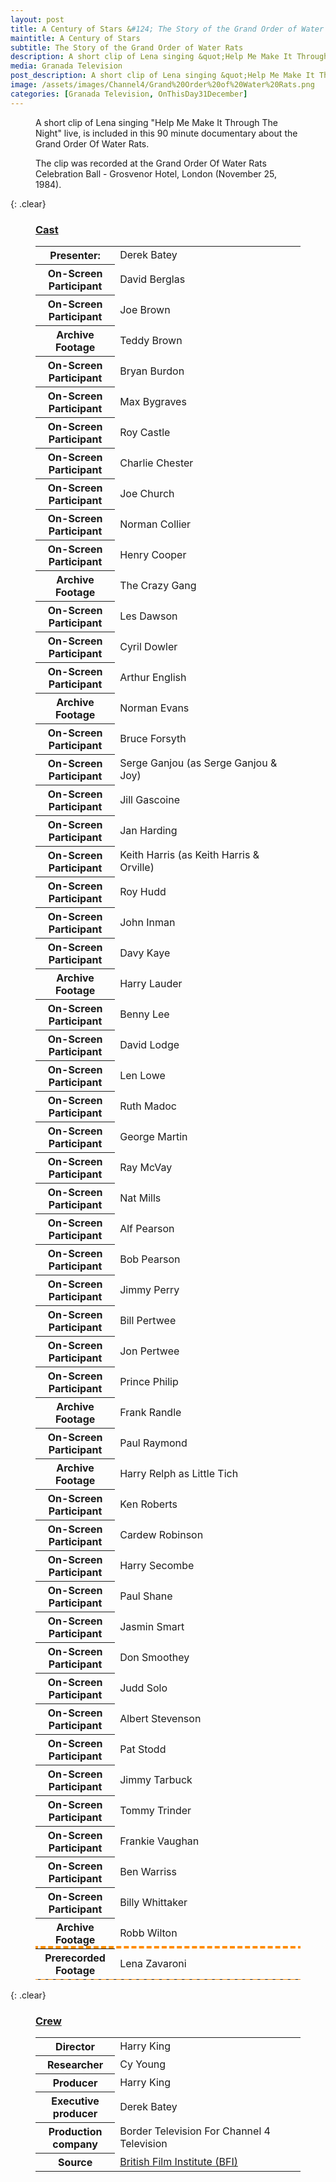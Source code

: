 ```yaml
---
layout: post
title: A Century of Stars &#124; The Story of the Grand Order of Water Rats &#124; 31 December 1984
maintitle: A Century of Stars
subtitle: The Story of the Grand Order of Water Rats
description: A short clip of Lena singing &quot;Help Me Make It Through The Night&quot; live, is included in this 90 minute documentary about the Grand Order Of Water Rats.
media: Granada Television
post_description: A short clip of Lena singing &quot;Help Me Make It Through The Night&quot; live, is included in this 90 minute documentary about the Grand Order Of Water Rats.
image: /assets/images/Channel4/Grand%20Order%20of%20Water%20Rats.png
categories: [Granada Television, OnThisDay31December]
---
```


<figure class="fig3">
<p>A short clip of Lena singing &quot;Help Me Make It Through The Night&quot; live, is included in this 90 minute documentary about the Grand Order Of Water Rats.</p>
<p>The clip was recorded at the Grand Order Of Water Rats Celebration Ball - Grosvenor Hotel, London (November 25, 1984).</p>
</figure>

{: .clear}

<figure class="fig3">
<h3 id="cast"><a href="#cast">Cast</a></h3>
<table>
<tr><th style="width:30%;">Presenter:</th><td style="width:70%;">Derek Batey</td></tr>
<tr><th>On-Screen Participant</th><td>David Berglas</td></tr>
<tr><th>On-Screen Participant</th><td>Joe Brown</td></tr>
<tr><th>Archive Footage</th><td>Teddy Brown</td></tr>
<tr><th>On-Screen Participant</th><td>Bryan Burdon</td></tr>
<tr><th>On-Screen Participant</th><td>Max Bygraves</td></tr>
<tr><th>On-Screen Participant</th><td>Roy Castle</td></tr>
<tr><th>On-Screen Participant</th><td>Charlie Chester</td></tr>
<tr><th>On-Screen Participant</th><td>Joe Church</td></tr>
<tr><th>On-Screen Participant</th><td>Norman Collier</td></tr>
<tr><th>On-Screen Participant</th><td>Henry Cooper</td></tr>
<tr><th>Archive Footage</th><td>The Crazy Gang</td></tr>
<tr><th>On-Screen Participant</th><td>Les Dawson</td></tr>
<tr><th>On-Screen Participant</th><td>Cyril Dowler</td></tr>
<tr><th>On-Screen Participant</th><td>Arthur English</td></tr>
<tr><th>Archive Footage</th><td>Norman Evans</td></tr>
<tr><th>On-Screen Participant</th><td>Bruce Forsyth</td></tr>
<tr><th>On-Screen Participant</th><td>Serge Ganjou (as Serge Ganjou &amp; Joy)</td></tr>
<tr><th>On-Screen Participant</th><td>Jill Gascoine</td></tr>
<tr><th>On-Screen Participant</th><td>Jan Harding</td></tr>
<tr><th>On-Screen Participant</th><td>Keith Harris (as Keith Harris &amp; Orville)</td></tr>
<tr><th>On-Screen Participant</th><td>Roy Hudd</td></tr>
<tr><th>On-Screen Participant</th><td>John Inman</td></tr>
<tr><th>On-Screen Participant</th><td>Davy Kaye</td></tr>
<tr><th>Archive Footage</th><td>Harry Lauder</td></tr>
<tr><th>On-Screen Participant</th><td>Benny Lee</td></tr>
<tr><th>On-Screen Participant</th><td>David Lodge</td></tr>
<tr><th>On-Screen Participant</th><td>Len Lowe</td></tr>
<tr><th>On-Screen Participant</th><td>Ruth Madoc</td></tr>
<tr><th>On-Screen Participant</th><td>George Martin</td></tr>
<tr><th>On-Screen Participant</th><td>Ray McVay</td></tr>
<tr><th>On-Screen Participant</th><td>Nat Mills</td></tr>
<tr><th>On-Screen Participant</th><td>Alf Pearson</td></tr>
<tr><th>On-Screen Participant</th><td>Bob Pearson</td></tr>
<tr><th>On-Screen Participant</th><td>Jimmy Perry</td></tr>
<tr><th>On-Screen Participant</th><td>Bill Pertwee</td></tr>
<tr><th>On-Screen Participant</th><td>Jon Pertwee</td></tr>
<tr><th>On-Screen Participant</th><td>Prince Philip</td></tr>
<tr><th>Archive Footage</th><td>Frank Randle</td></tr>
<tr><th>On-Screen Participant</th><td>Paul Raymond</td></tr>
<tr><th>Archive Footage</th><td>Harry Relph as Little Tich</td></tr>
<tr><th>On-Screen Participant</th><td>Ken Roberts</td></tr>
<tr><th>On-Screen Participant</th><td>Cardew Robinson</td></tr>
<tr><th>On-Screen Participant</th><td>Harry Secombe</td></tr>
<tr><th>On-Screen Participant</th><td>Paul Shane</td></tr>
<tr><th>On-Screen Participant</th><td>Jasmin Smart</td></tr>
<tr><th>On-Screen Participant</th><td>Don Smoothey</td></tr>
<tr><th>On-Screen Participant</th><td>Judd Solo</td></tr>
<tr><th>On-Screen Participant</th><td>Albert Stevenson</td></tr>
<tr><th>On-Screen Participant</th><td>Pat Stodd</td></tr>
<tr><th>On-Screen Participant</th><td>Jimmy Tarbuck</td></tr>
<tr><th>On-Screen Participant</th><td>Tommy Trinder</td></tr>
<tr><th>On-Screen Participant</th><td>Frankie Vaughan</td></tr>
<tr><th>On-Screen Participant</th><td>Ben Warriss</td></tr>
<tr><th>On-Screen Participant</th><td>Billy Whittaker</td></tr>
<tr><th>Archive Footage</th><td>Robb Wilton</td></tr>
<tr style="outline: 4px dashed darkorange;" id="lz"><th>Prerecorded Footage</th><td>Lena Zavaroni</td></tr>
</table>
</figure>

{: .clear}

<figure class="fig3">
<h3 id="crew"><a href="#crew">Crew</a></h3>
<table>
<tr><th style="width:30%;">Director</th><td style="width:70%;">	Harry King</td></tr>
<tr><th>Researcher</th><td>Cy Young</td></tr>
<tr><th>Producer</th><td>Harry King</td></tr>
<tr><th>Executive producer</th><td>Derek Batey</td></tr>
<tr><th>Production company</th><td>Border Television For Channel 4 Television</td></tr>
<tr><th>Source</th><td><a href="https://www2.bfi.org.uk/films-tv-people/4ce2b6fe24c3b">British Film Institute (BFI)</a></td></tr>
</table>
</figure>

